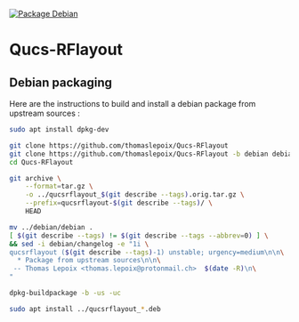 [![Package Debian](https://img.shields.io/github/workflow/status/thomaslepoix/Qucs-RFlayout/Release%20Debian?label=package&logo=debian)](https://software.opensuse.org/download.html?project=home:thomaslepoix:open-rflab&package=qucsrflayout)

# Qucs-RFlayout

## Debian packaging

Here are the instructions to build and install a debian package from upstream sources :

```sh
sudo apt install dpkg-dev

git clone https://github.com/thomaslepoix/Qucs-RFlayout
git clone https://github.com/thomaslepoix/Qucs-RFlayout -b debian debian --depth 1
cd Qucs-RFlayout

git archive \
	--format=tar.gz \
	-o ../qucsrflayout_$(git describe --tags).orig.tar.gz \
	--prefix=qucsrflayout-$(git describe --tags)/ \
	HEAD

mv ../debian/debian .
[ $(git describe --tags) != $(git describe --tags --abbrev=0) ] \
&& sed -i debian/changelog -e "1i \
qucsrflayout ($(git describe --tags)-1) unstable; urgency=medium\n\n\
  * Package from upstream sources\n\n\
 -- Thomas Lepoix <thomas.lepoix@protonmail.ch>  $(date -R)\n\
"

dpkg-buildpackage -b -us -uc

sudo apt install ../qucsrflayout_*.deb
```
